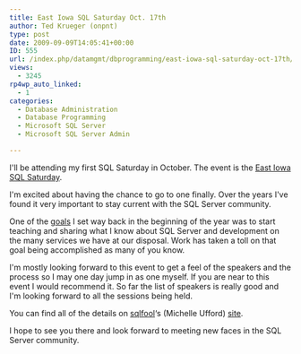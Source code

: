 ```yaml
---
title: East Iowa SQL Saturday Oct. 17th
author: Ted Krueger (onpnt)
type: post
date: 2009-09-09T14:05:41+00:00
ID: 555
url: /index.php/datamgmt/dbprogramming/east-iowa-sql-saturday-oct-17th/
views:
  - 3245
rp4wp_auto_linked:
  - 1
categories:
  - Database Administration
  - Database Programming
  - Microsoft SQL Server
  - Microsoft SQL Server Admin

---
```

I'll be attending my first SQL Saturday in October. The event is the [East Iowa SQL Saturday][1]. 

I'm excited about having the chance to go to one finally. Over the years I've found it very important to stay current with the SQL Server community. 

One of the [goals][2] I set way back in the beginning of the year was to start teaching and sharing what I know about SQL Server and development on the many services we have at our disposal. Work has taken a toll on that goal being accomplished as many of you know. 

I'm mostly looking forward to this event to get a feel of the speakers and the process so I may one day jump in as one myself. If you are near to this event I would recommend it. So far the list of speakers is really good and I'm looking forward to all the sessions being held. 

You can find all of the details on [sqlfool][3]&#8216;s (Michelle Ufford) [site][4].

I hope to see you there and look forward to meeting new faces in the SQL Server community.

 [1]: http://sqlfool.com/2009/06/east-iowa-sql-saturday-call-for-speakers/
 [2]: /index.php/ITProfessionals/EthicsIT/todo-in-2009
 [3]: http://twitter.com/sqlfool
 [4]: http://sqlfool.com/2009/08/east-iowa-sql-saturday-call-for-speakers-open-registration/